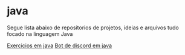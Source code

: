 # java

Segue lista abaixo de repositorios de projetos, ideias e arquivos tudo focado na linguagem Java

<a href="https://github.com/marcos-rts/Exercicios-java">Exercicios em java</a>
<a href="https://github.com/marcos-rts/treinamento-bot-java">Bot de discord em java</a>
